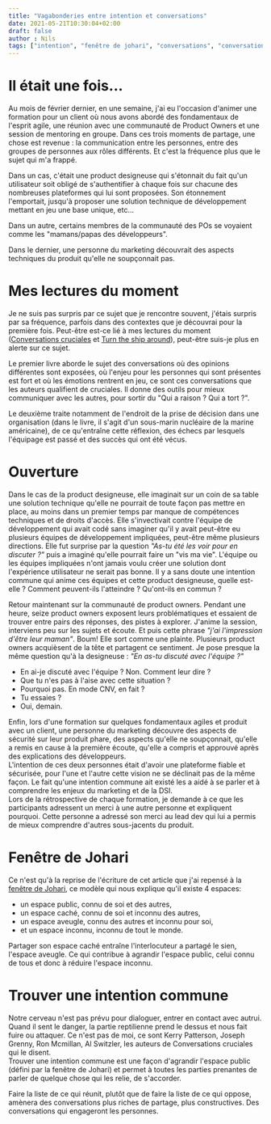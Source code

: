 ```yaml
---
title: "Vagabonderies entre intention et conversations"
date: 2021-05-21T10:30:04+02:00
draft: false
author : Nils
tags: ["intention", "fenêtre de johari", "conversations", "conversations cruciales", "turn the ship around"]
---
```




# Il était une fois...
Au mois de février dernier, en une semaine, j'ai eu l'occasion d'animer une formation pour un client où nous avons abordé des fondamentaux de l'esprit agile, une réunion avec une communauté de Product Owners et une session de mentoring en groupe.
Dans ces trois moments de partage, une chose est revenue : la communication entre les personnes, entre des groupes de personnes aux rôles différents. Et c'est la fréquence plus que le sujet qui m'a frappé.

Dans un cas, c'était une product designeuse qui s'étonnait du fait qu'un utilisateur soit obligé de s'authentifier à chaque fois sur chacune des nombreuses plateformes qui lui sont proposées. Son étonnement l'emportait, jusqu'à proposer une solution technique de développement mettant en jeu une base unique, etc...

Dans un autre, certains membres de la communauté des POs se voyaient comme les "mamans/papas des développeurs". 

Dans le dernier, une personne du marketing découvrait des aspects techniques du produit qu'elle ne soupçonnait pas.

# Mes lectures du moment
Je ne suis pas surpris par ce sujet que je rencontre souvent, j'étais surpris par sa fréquence, parfois dans des contextes que je découvrai pour la première fois. Peut-être est-ce lié à mes lectures du moment ([Conversations cruciales](https://www.parislibrairies.fr/livre/9782955604403-conversations-cruciales-savoir-et-oser-dire-les-choses-kerry-patterson-joseph-grenny-ron-mcmillan-al-switzler/) et [Turn the ship around](https://www.parislibrairies.fr/livre/9782892259926-renversez-la-vapeur-l-histoire-vraie-d-un-capitaine-qui-a-su-transformer-des-executants-en-leaders-l-david-marquet/)), peut-être suis-je plus en alerte sur ce sujet.

Le premier livre aborde le sujet des conversations où des opinions différentes sont exposées, où l'enjeu pour les personnes qui sont présentes est fort et où les émotions rentrent en jeu, ce sont ces conversations que les auteurs qualifient de cruciales. Il donne des outils pour mieux communiquer avec les autres, pour sortir du "Qui a raison ? Qui a tort ?".

Le deuxième traite notamment de l'endroit de la prise de décision dans une organisation (dans le livre, il s'agit d'un sous-marin nucléaire de la marine américaine), de ce qu'entraîne cette réflexion, des échecs par lesquels l'équipage est passé et des succès qui ont été vécus.

# Ouverture
Dans le cas de la product designeuse, elle imaginait sur un coin de sa table une solution technique qu'elle ne pourrait de toute façon pas mettre en place, au moins dans un premier temps par manque de compétences techniques et de droits d'accès. Elle s'invectivait contre l'équipe de développement qui avait codé sans imaginer qu'il y avait peut-être eu plusieurs équipes de développement impliquées, peut-être même plusieurs directions.
Elle fut surprise par la question *"As-tu été les voir pour en discuter ?"* puis a imaginé qu'elle pourrait faire un "vis ma vie". L'équipe ou les équipes impliquées n'ont jamais voulu créer une solution dont l'expérience utilisateur ne serait pas bonne. 
Il y a sans doute une intention commune qui anime ces équipes et cette product designeuse, quelle est-elle ? Comment peuvent-ils l'atteindre ? Qu'ont-ils en commun ?

Retour maintenant sur la communauté de product owners. Pendant une heure, seize product owners exposent leurs problématiques et essaient de trouver entre pairs des réponses, des pistes à explorer. J'anime la session, interviens peu sur les sujets et écoute. Et puis cette phrase *"j'ai l'impression d'être leur maman"*. Boum! Elle sort comme une plainte. Plusieurs product owners acquièsent de la tête et partagent ce sentiment. Je pose presque la même question qu'à la designeuse : *"En as-tu discuté avec l'équipe ?"*  
- En ai-je discuté avec l'équipe ? Non. Comment leur dire ?  
- Que tu n'es pas à l'aise avec cette situation ?  
- Pourquoi pas. En mode CNV, en fait ?  
- Tu essaies ?  
- Oui, demain.  

Enfin, lors d'une formation sur quelques fondamentaux agiles et produit avec un client, une personne du marketing découvre des aspects de sécurité sur leur produit phare, des aspects qu'elle ne soupçonnait, qu'elle a remis en cause à la première écoute, qu'elle a compris et approuvé après des explications des développeurs.  
L'intention de ces deux personnes était d'avoir une plateforme fiable et sécurisée, pour l'une et l'autre cette vision ne se déclinait pas de la même façon. Le fait qu'une intention commune ait existé les a aidé à se parler et à comprendre les enjeux du marketing et de la DSI.  
Lors de la rétrospective de chaque formation, je demande à ce que les participants adressent un merci à une autre personne et expliquent pourquoi. Cette personne a adressé son merci au lead dev qui lui a permis de mieux comprendre d'autres sous-jacents du produit.

# Fenêtre de Johari
Ce n'est qu'à la reprise de l'écriture de cet article que j'ai repensé à la [fenêtre de Johari](https://fr.wikipedia.org/wiki/Fen%C3%AAtre_de_Johari), ce modèle qui nous explique qu'il existe 4 espaces:  
- un espace public, connu de soi et des autres,  
- un espace caché, connu de soi et inconnu des autres,  
- un espace aveugle, connu des autres et inconnu pour soi,  
- et un espace inconnu, inconnu de tout le monde.   

Partager son espace caché entraîne l'interlocuteur a partagé le sien, l'espace aveugle. Ce qui contribue à agrandir  l'espace public, celui connu de tous et donc à réduire l'espace inconnu. 

# Trouver une intention commune
Notre cerveau n'est pas prévu pour dialoguer, entrer en contact avec autrui. Quand il sent le danger, la partie reptilienne prend le dessus et nous fait fuire ou attaquer. Ce n'est pas de moi, ce sont Kerry Patterson, Joseph Grenny, Ron Mcmillan, Al Switzler, les auteurs de Conversations cruciales qui le disent.  
Trouver une intention commune est une façon d'agrandir l'espace public (défini par la fenêtre de Johari) et permet à toutes les parties prenantes de parler de quelque chose qui les relie, de s'accorder. 

Faire la liste de ce qui réunit, plutôt que de faire la liste de ce qui oppose, amènera des conversations plus riches de partage, plus constructives. Des conversations qui engageront les personnes.
